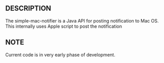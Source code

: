 ## DESCRIPTION

The simple-mac-notifier is a Java API for posting notification to Mac OS. This internally uses Apple script to post the notification

## NOTE

Current code is in very early phase of development.